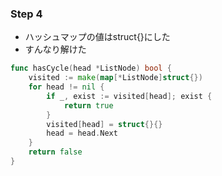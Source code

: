 ### Step 4
- ハッシュマップの値はstruct{}にした
- すんなり解けた

```Go
func hasCycle(head *ListNode) bool {
    visited := make(map[*ListNode]struct{})
    for head != nil {
        if _, exist := visited[head]; exist {
            return true
        }
        visited[head] = struct{}{}
        head = head.Next
    }
    return false
}
```
